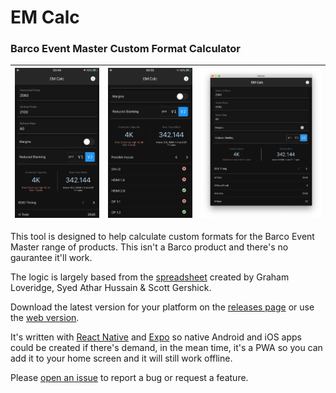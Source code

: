 # EM Calc
### Barco Event Master Custom Format Calculator

![iPhone Screenshot](README/iPhone-1.png) | ![iPhone Screenshot](README/iPhone-3.png) | ![Mac Screenshot](README/Mac-1.png)
:---:|:---:|:---:

This tool is designed to help calculate custom formats for the Barco 
Event Master range of products. This isn't a Barco product and 
there's no gaurantee it'll work.

The logic is largely based from the
[spreadsheet](https://www.facebook.com/groups/Barcofolsom/permalink/2524750314238262/)
created by Graham Loveridge, Syed Athar Hussain & Scott Gershick.

Download the latest version for your platform on the 
[releases page](https://github.com/garethnunns/EMCalc/releases)
or use the [web version](https://e2.garethnunns.com).

It's written with [React Native](https://github.com/facebook/react-native) and 
[Expo](https://expo.io/) so native Android and iOS apps could be created if
there's demand, in the mean time, it's a PWA so you can add it to your home
screen and it will still work offline.

Please [open an issue](https://github.com/garethnunns/EMCalc/issues/new)
to report a bug or request a feature.